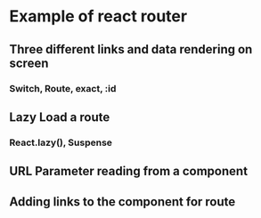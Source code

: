 # Example of react router
## Three different links and data rendering on screen
### Switch, Route, exact, :id
## Lazy Load a route
### React.lazy(), Suspense
## URL Parameter reading from a component
## Adding links to the component for route
